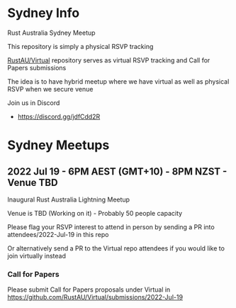 # Sydney Info
Rust Australia Sydney Meetup 

This repository is simply a physical RSVP tracking

[RustAU/Virtual](https://github.com/RustAU/Virtual) repository serves as virtual RSVP tracking and Call for Papers submissions

The idea is to have hybrid meetup where we have virtual as well as physical RSVP when we secure venue

Join us in Discord
* https://discord.gg/jdfCdd2R

# Sydney Meetups

## 2022 Jul 19 - 6PM AEST (GMT+10) - 8PM NZST - Venue TBD

Inaugural Rust Australia Lightning Meetup

Venue is TBD (Working on it) - Probably 50 people capacity

Please flag your RSVP interest to attend in person by sending a PR into attendees/2022-Jul-19 in this repo

Or alternatively send a PR to the Virtual repo attendees if you would like to join virtually instead

### Call for Papers

Please submit Call for Papers proposals under Virtual in https://github.com/RustAU/Virtual/submissions/2022-Jul-19


